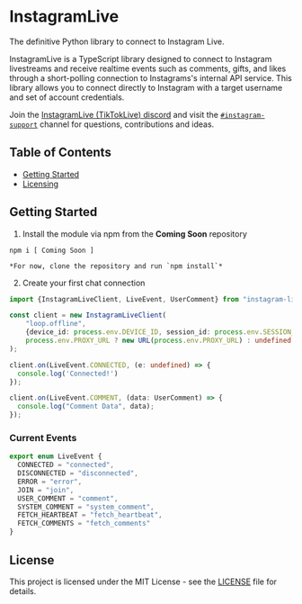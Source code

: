 InstagramLive
==================
The definitive Python library to connect to Instagram Live.

InstagramLive is a TypeScript library designed to connect to Instagram livestreams and receive realtime events
such as comments, gifts, and likes through a short-polling connection to Instagrams's internal API service. This library
allows you to
connect directly to Instagram with a target username and set of account credentials.

Join the [InstagramLive (TikTokLive) discord](https://discord.gg/e2XwPNTBBr) and visit
the [`#instagram-support`](https://discord.gg/RFacrJwvFm)
channel for questions, contributions and ideas.


## Table of Contents

- [Getting Started](#getting-started)
- [Licensing](#license)

## Getting Started

1. Install the module via npm from the **Coming Soon** repository

```shell script
npm i [ Coming Soon ]

*For now, clone the repository and run `npm install`*
```

2. Create your first chat connection

```typescript
import {InstagramLiveClient, LiveEvent, UserComment} from "instagram-live";

const client = new InstagramLiveClient(
    "loop.offline",
    {device_id: process.env.DEVICE_ID, session_id: process.env.SESSION_ID},
    process.env.PROXY_URL ? new URL(process.env.PROXY_URL) : undefined
);

client.on(LiveEvent.CONNECTED, (e: undefined) => {
  console.log('Connected!')
});

client.on(LiveEvent.COMMENT, (data: UserComment) => {
  console.log("Comment Data", data);
});
```

### Current Events

```typescript
export enum LiveEvent {
  CONNECTED = "connected",
  DISCONNECTED = "disconnected",
  ERROR = "error",
  JOIN = "join",
  USER_COMMENT = "comment",
  SYSTEM_COMMENT = "system_comment",
  FETCH_HEARTBEAT = "fetch_heartbeat",
  FETCH_COMMENTS = "fetch_comments"
}
```

## License

This project is licensed under the MIT License - see the [LICENSE](LICENSE) file for details.
